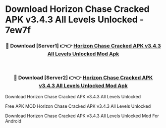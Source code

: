 # Download Horizon Chase Cracked APK v3.4.3 All Levels Unlocked - 7ew7f



<div align="center">
<h3>🔴 Download [Server1] 👉👉 <a href="https://momento.my/?title=Horizon_Chase_Cracked_APK_v3.4.3_All_Levels_Unlocked">Horizon Chase Cracked APK v3.4.3 All Levels Unlocked Mod Apk</a></h3><br>

<h3>🔴 Download [Server2] 👉👉 <a href="https://momento.my/?title=Horizon_Chase_Cracked_APK_v3.4.3_All_Levels_Unlocked">Horizon Chase Cracked APK v3.4.3 All Levels Unlocked Mod Apk</a></h3>
</div>



Download Horizon Chase Cracked APK v3.4.3 All Levels Unlocked 

Free APK MOD Horizon Chase Cracked APK v3.4.3 All Levels Unlocked 

Download Horizon Chase Cracked APK v3.4.3 All Levels Unlocked Mod For Android
